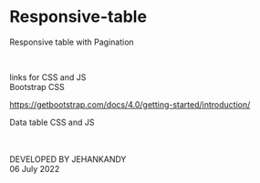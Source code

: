 # Responsive-table
Responsive table with Pagination


<br>

links for CSS and JS
<br>
Bootstrap CSS

https://getbootstrap.com/docs/4.0/getting-started/introduction/

Data table CSS and JS


<br><br>
DEVELOPED BY JEHANKANDY <br>
06 July 2022
